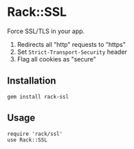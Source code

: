 Rack::SSL
=========

Force SSL/TLS in your app.

1. Redirects all "http" requests to "https"
2. Set `Strict-Transport-Security` header
3. Flag all cookies as "secure"


Installation
------------

    gem install rack-ssl


Usage
-----

    require 'rack/ssl'
    use Rack::SSL
